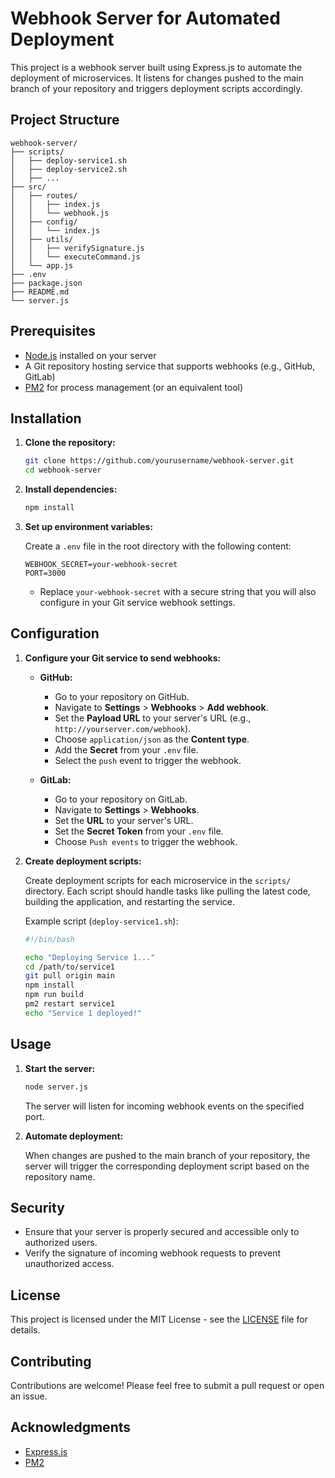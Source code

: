 
# Webhook Server for Automated Deployment

This project is a webhook server built using Express.js to automate the deployment of microservices. It listens for changes pushed to the main branch of your repository and triggers deployment scripts accordingly.

## Project Structure

```
webhook-server/
├── scripts/
│   ├── deploy-service1.sh
│   ├── deploy-service2.sh
│   ├── ...
├── src/
│   ├── routes/
│   │   ├── index.js
│   │   └── webhook.js
│   ├── config/
│   │   └── index.js
│   ├── utils/
│   │   ├── verifySignature.js
│   │   └── executeCommand.js
│   └── app.js
├── .env
├── package.json
├── README.md
└── server.js
```

## Prerequisites

- [Node.js](https://nodejs.org/) installed on your server
- A Git repository hosting service that supports webhooks (e.g., GitHub, GitLab)
- [PM2](https://pm2.keymetrics.io/) for process management (or an equivalent tool)

## Installation

1. **Clone the repository:**

   ```bash
   git clone https://github.com/yourusername/webhook-server.git
   cd webhook-server
   ```

2. **Install dependencies:**

   ```bash
   npm install
   ```

3. **Set up environment variables:**

   Create a `.env` file in the root directory with the following content:

   ```plaintext
   WEBHOOK_SECRET=your-webhook-secret
   PORT=3000
   ```

   - Replace `your-webhook-secret` with a secure string that you will also configure in your Git service webhook settings.

## Configuration

1. **Configure your Git service to send webhooks:**

   - **GitHub:**
     - Go to your repository on GitHub.
     - Navigate to **Settings** > **Webhooks** > **Add webhook**.
     - Set the **Payload URL** to your server's URL (e.g., `http://yourserver.com/webhook`).
     - Choose `application/json` as the **Content type**.
     - Add the **Secret** from your `.env` file.
     - Select the `push` event to trigger the webhook.

   - **GitLab:**
     - Go to your repository on GitLab.
     - Navigate to **Settings** > **Webhooks**.
     - Set the **URL** to your server's URL.
     - Set the **Secret Token** from your `.env` file.
     - Choose `Push events` to trigger the webhook.

2. **Create deployment scripts:**

   Create deployment scripts for each microservice in the `scripts/` directory. Each script should handle tasks like pulling the latest code, building the application, and restarting the service.

   Example script (`deploy-service1.sh`):

   ```bash
   #!/bin/bash

   echo "Deploying Service 1..."
   cd /path/to/service1
   git pull origin main
   npm install
   npm run build
   pm2 restart service1
   echo "Service 1 deployed!"
   ```

## Usage

1. **Start the server:**

   ```bash
   node server.js
   ```

   The server will listen for incoming webhook events on the specified port.

2. **Automate deployment:**

   When changes are pushed to the main branch of your repository, the server will trigger the corresponding deployment script based on the repository name.

## Security

- Ensure that your server is properly secured and accessible only to authorized users.
- Verify the signature of incoming webhook requests to prevent unauthorized access.

## License

This project is licensed under the MIT License - see the [LICENSE](LICENSE) file for details.

## Contributing

Contributions are welcome! Please feel free to submit a pull request or open an issue.

## Acknowledgments

- [Express.js](https://expressjs.com/)
- [PM2](https://pm2.keymetrics.io/)
